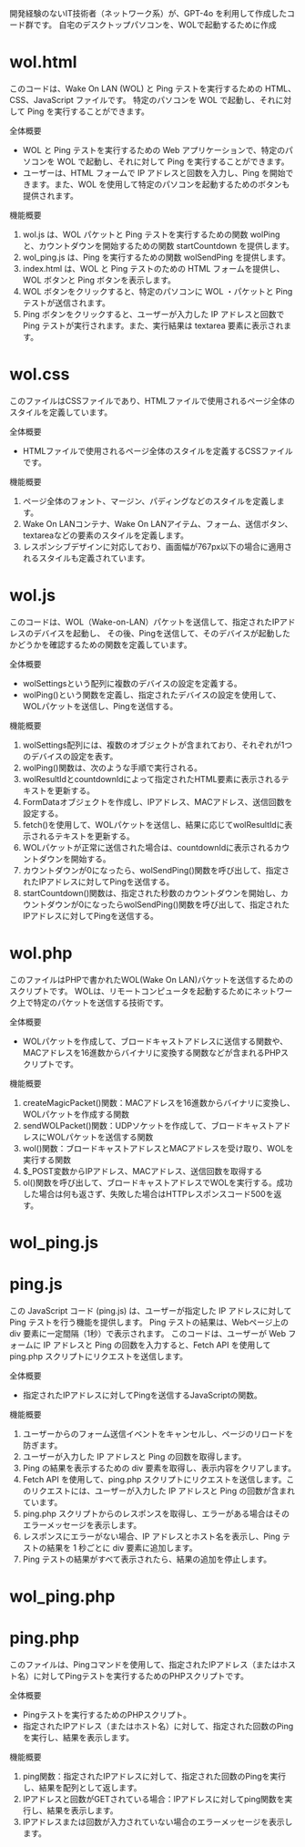 開発経験のないIT技術者（ネットワーク系）が、GPT-4o を利用して作成したコード群です。
自宅のデスクトップパソコンを、WOLで起動するために作成

# wol.html
このコードは、Wake On LAN (WOL) と Ping テストを実行するための HTML、CSS、JavaScript ファイルです。
特定のパソコンを WOL で起動し、それに対して Ping を実行することができます。

全体概要
* WOL と Ping テストを実行するための Web アプリケーションで、特定のパソコンを WOL で起動し、それに対して Ping を実行することができます。
* ユーザーは、HTML フォームで IP アドレスと回数を入力し、Ping を開始できます。また、WOL を使用して特定のパソコンを起動するためのボタンも提供されます。

機能概要
1. wol.js は、WOL パケットと Ping テストを実行するための関数 wolPing と、カウントダウンを開始するための関数 startCountdown を提供します。
2. wol_ping.js は、Ping を実行するための関数 wolSendPing を提供します。
3. index.html は、WOL と Ping テストのための HTML フォームを提供し、WOL ボタンと Ping ボタンを表示します。
4. WOL ボタンをクリックすると、特定のパソコンに WOL ・パケットと Ping テストが送信されます。
5. Ping ボタンをクリックすると、ユーザーが入力した IP アドレスと回数で Ping テストが実行されます。また、実行結果は textarea 要素に表示されます。


# wol.css
このファイルはCSSファイルであり、HTMLファイルで使用されるページ全体のスタイルを定義しています。

全体概要
* HTMLファイルで使用されるページ全体のスタイルを定義するCSSファイルです。

機能概要
1. ページ全体のフォント、マージン、パディングなどのスタイルを定義します。
2. Wake On LANコンテナ、Wake On LANアイテム、フォーム、送信ボタン、textareaなどの要素のスタイルを定義します。
3. レスポンシブデザインに対応しており、画面幅が767px以下の場合に適用されるスタイルも定義されています。


# wol.js
このコードは、WOL（Wake-on-LAN）パケットを送信して、指定されたIPアドレスのデバイスを起動し、
その後、Pingを送信して、そのデバイスが起動したかどうかを確認するための関数を定義しています。

全体概要
* wolSettingsという配列に複数のデバイスの設定を定義する。
* wolPing()という関数を定義し、指定されたデバイスの設定を使用して、WOLパケットを送信し、Pingを送信する。

機能概要
1. wolSettings配列には、複数のオブジェクトが含まれており、それぞれが1つのデバイスの設定を表す。
2. wolPing()関数は、次のような手順で実行される。
3. wolResultIdとcountdownIdによって指定されたHTML要素に表示されるテキストを更新する。
4. FormDataオブジェクトを作成し、IPアドレス、MACアドレス、送信回数を設定する。
5. fetch()を使用して、WOLパケットを送信し、結果に応じてwolResultIdに表示されるテキストを更新する。
6. WOLパケットが正常に送信された場合は、countdownIdに表示されるカウントダウンを開始する。
7. カウントダウンが0になったら、wolSendPing()関数を呼び出して、指定されたIPアドレスに対してPingを送信する。
8. startCountdown()関数は、指定された秒数のカウントダウンを開始し、カウントダウンが0になったらwolSendPing()関数を呼び出して、指定されたIPアドレスに対してPingを送信する。


# wol.php
このファイルはPHPで書かれたWOL(Wake On LAN)パケットを送信するためのスクリプトです。
WOLは、リモートコンピュータを起動するためにネットワーク上で特定のパケットを送信する技術です。

全体概要
* WOLパケットを作成して、ブロードキャストアドレスに送信する関数や、MACアドレスを16進数からバイナリに変換する関数などが含まれるPHPスクリプトです。

機能概要
1. createMagicPacket()関数：MACアドレスを16進数からバイナリに変換し、WOLパケットを作成する関数
2. sendWOLPacket()関数：UDPソケットを作成して、ブロードキャストアドレスにWOLパケットを送信する関数
3. wol()関数：ブロードキャストアドレスとMACアドレスを受け取り、WOLを実行する関数
4. $_POST変数からIPアドレス、MACアドレス、送信回数を取得する
5. ol()関数を呼び出して、ブロードキャストアドレスでWOLを実行する。成功した場合は何も返さず、失敗した場合はHTTPレスポンスコード500を返す。


# wol_ping.js
# ping.js
この JavaScript コード (ping.js) は、ユーザーが指定した IP アドレスに対して Ping テストを行う機能を提供します。
Ping テストの結果は、Webページ上の div 要素に一定間隔（1秒）で表示されます。
このコードは、ユーザーが Web フォームに IP アドレスと Ping の回数を入力すると、Fetch API を使用して ping.php スクリプトにリクエストを送信します。

全体概要
* 指定されたIPアドレスに対してPingを送信するJavaScriptの関数。

機能概要
1. ユーザーからのフォーム送信イベントをキャンセルし、ページのリロードを防ぎます。
2. ユーザーが入力した IP アドレスと Ping の回数を取得します。
3. Ping の結果を表示するための div 要素を取得し、表示内容をクリアします。
4. Fetch API を使用して、ping.php スクリプトにリクエストを送信します。このリクエストには、ユーザーが入力した IP アドレスと Ping の回数が含まれています。
5. ping.php スクリプトからのレスポンスを取得し、エラーがある場合はそのエラーメッセージを表示します。
6. レスポンスにエラーがない場合、IP アドレスとホスト名を表示し、Ping テストの結果を 1 秒ごとに div 要素に追加します。
7. Ping テストの結果がすべて表示されたら、結果の追加を停止します。


# wol_ping.php
# ping.php
このファイルは、Pingコマンドを使用して、指定されたIPアドレス（またはホスト名）に対してPingテストを実行するためのPHPスクリプトです。

全体概要
* Pingテストを実行するためのPHPスクリプト。
* 指定されたIPアドレス（またはホスト名）に対して、指定された回数のPingを実行し、結果を表示します。

機能概要
1. ping関数：指定されたIPアドレスに対して、指定された回数のPingを実行し、結果を配列として返します。
2. IPアドレスと回数がGETされている場合：IPアドレスに対してping関数を実行し、結果を表示します。
3. IPアドレスまたは回数が入力されていない場合のエラーメッセージを表示します。
